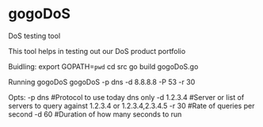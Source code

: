 gogoDoS
=======

DoS testing tool

This tool helps in testing out our DoS product portfolio

Buidling:
export GOPATH=`pwd`
cd src
go build gogoDoS.go

Running gogoDoS
gogoDoS -p dns -d 8.8.8.8 -P 53 -r 30
 
  Opts:
  -p dns #Protocol to use today dns only
  -d 1.2.3.4 #Server or list of servers to query against 1.2.3.4 or 1.2.3.4,2.3.4.5
  -r 30 #Rate of queries per second
  -d 60 #Duration of how many seconds to run
